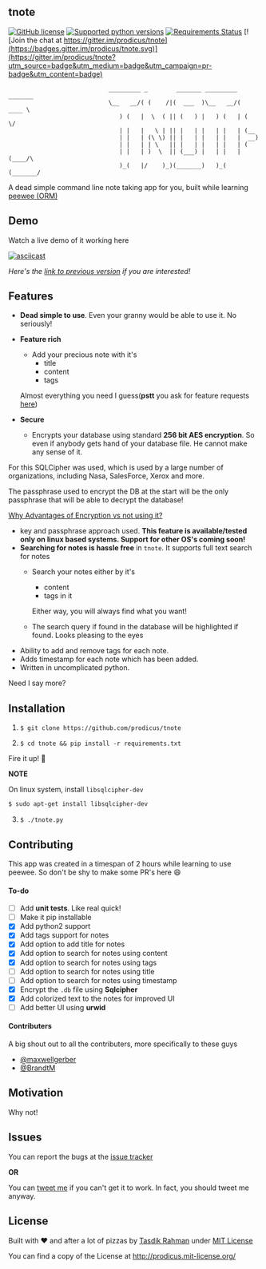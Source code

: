 ## tnote

[![GitHub license](https://img.shields.io/pypi/l/pyzipcode-cli.svg)](https://img.shields.io/pypi/l/pyzipcode-cli.svg) [![Supported python versions](https://img.shields.io/pypi/pyversions/Django.svg)]([![PyPI](https://img.shields.io/pypi/pyversions/Django.svg)]()) [![Requirements Status](https://requires.io/github/prodicus/tnote/requirements.svg?branch=master)](https://requires.io/github/prodicus/tnote/requirements/?branch=master) [![Join the chat at https://gitter.im/prodicus/tnote](https://badges.gitter.im/prodicus/tnote.svg)](https://gitter.im/prodicus/tnote?utm_source=badge&utm_medium=badge&utm_campaign=pr-badge&utm_content=badge)

```
                            _________ _        _______ _________ _______ 
                            \__   __/( (    /|(  ___  )\__   __/(  ____ \
                               ) (   |  \  ( || (   ) |   ) (   | (    \/
                               | |   |   \ | || |   | |   | |   | (__    
                               | |   | (\ \) || |   | |   | |   |  __)   
                               | |   | | \   || |   | |   | |   | (      
                               | |   | )  \  || (___) |   | |   | (____/\
                               )_(   |/    )_)(_______)   )_(   (_______/
```

A dead simple command line note taking app for you, built while learning [peewee (ORM)](https://github.com/coleifer/peewee)

## Demo

Watch a live demo of it working here

[![asciicast](https://asciinema.org/a/35378.png)](https://asciinema.org/a/35378)

*Here's the [link to previous version](https://asciinema.org/a/35224) if you are interested!*

## Features

- **Dead simple to use**. Even your granny would be able to use it. No seriously!
- **Feature rich** 
  - Add your precious note with it's
    - title 
    - content
    - tags 

  Almost everything you need I guess(**pstt** you ask for feature requests [here](https://github.com/prodicus/tnote/issues))
- **Secure** 
  - Encrypts your database using standard **256 bit AES encryption**. So even if anybody gets hand of your database file. He cannot make any sense of it. 

For this SQLCipher was used, which is used by a large number of organizations, including Nasa, SalesForce, Xerox and more. 

The passphrase used to encrypt the DB at the start will be the only passphrase that will be able to decrypt the database! 

[Why Advantages of Encryption vs not using it?](https://github.com/prodicus/tnote/wiki/So-you-say-it-is-encrypted-eh%3F)

  - key and passphrase approach used.
  **This feature is available/tested only on linux based systems. Support for other OS's coming soon!** 
- **Searching for notes is hassle free** in `tnote`. It supports full text search for notes
    - Search your notes either by it's
      - content
      - tags in it

      Either way, you will always find what you want!

    - The search query if found in the database will be highlighted if found. Looks pleasing to the eyes
- Ability to add and remove tags for each note.
- Adds timestamp for each note which has been added.
- Written in uncomplicated python.

Need I say more?

## Installation

1) `$ git clone https://github.com/prodicus/tnote`

2) `$ cd tnote && pip install -r requirements.txt`

Fire it up! :volcano:

**NOTE** 

On linux system, install `libsqlcipher-dev` 

```sh
$ sudo apt-get install libsqlcipher-dev
```

3) `$ ./tnote.py`

## Contributing

This app was created in a timespan of 2 hours while learning to use peewee. So don't be shy to make some PR's here :smile:

#### To-do
    
- [ ] Add **unit tests**. Like real quick!
- [ ] Make it pip installable
- [x] Add python2 support
- [x] Add tags support for notes
- [x] Add option to add title for notes
- [x] Add option to search for notes using content
- [x] Add option to search for notes using tags
- [ ] Add option to search for notes using title
- [ ] Add option to search for notes using timestamp
- [x] Encrypt the `.db` file using **Sqlcipher**
- [x] Add colorized text to the notes for improved UI
- [ ] Add better UI using **urwid**

#### Contributers

A big shout out to all the contributers, more specifically to these guys

- [@maxwellgerber](https://github.com/maxwellgerber)
- [@BrandtM](https://github.com/BrandtM)

## Motivation

Why not!

## Issues

You can report the bugs at the [issue tracker](https://github.com/prodicus/tnote/issues)

**OR**

You can [tweet me](https://twitter.com/tasdikrahman) if you can't get it to work. In fact, you should tweet me anyway.

## License

Built with ♥ and after a lot of pizzas by [Tasdik Rahman](http://tasdikrahman.me) under [MIT License](http://prodicus.mit-license.org)

You can find a copy of the License at http://prodicus.mit-license.org/
